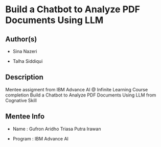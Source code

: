 # Build a Chatbot to Analyze PDF Documents Using LLM

## Author(s)

- Sina Nazeri 
  
- Talha Siddiqui

## Description

Mentee assigment from IBM Advance AI @ Infinite Learning Course completion Build a Chatbot to Analyze PDF Documents Using LLM from Cognative Skill

## Mentee Info

- Name : Gufron Aridho Triasa Putra Irawan
  
- Program : IBM Advance AI

